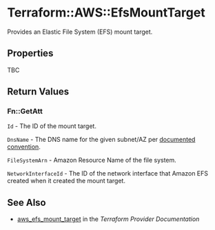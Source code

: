 # Terraform::AWS::EfsMountTarget

Provides an Elastic File System (EFS) mount target.

## Properties

TBC

## Return Values

### Fn::GetAtt

`Id` - The ID of the mount target.

`DnsName` - The DNS name for the given subnet/AZ per [documented convention](http://docs.aws.amazon.com/efs/latest/ug/mounting-fs-mount-cmd-dns-name.html).

`FileSystemArn` - Amazon Resource Name of the file system.

`NetworkInterfaceId` - The ID of the network interface that Amazon EFS created when it created the mount target.

## See Also

* [aws_efs_mount_target](https://www.terraform.io/docs/providers/aws/r/efs_mount_target.html) in the _Terraform Provider Documentation_